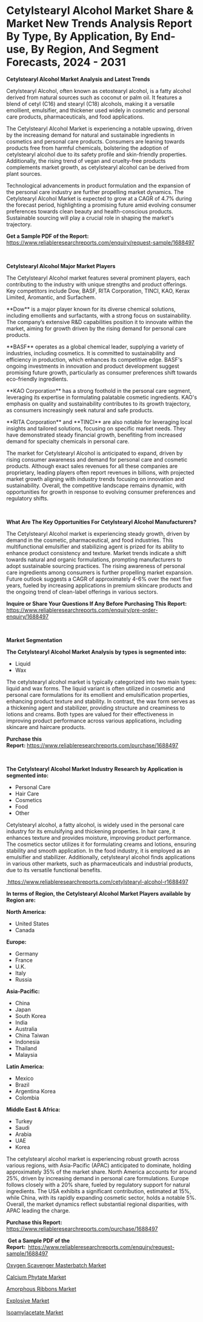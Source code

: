 <p><h1>Cetylstearyl Alcohol Market Share & Market New Trends Analysis Report By Type, By Application, By End-use, By Region, And Segment Forecasts, 2024 - 2031</h1></p><p><strong>Cetylstearyl Alcohol Market Analysis and Latest Trends</strong></p>
<p><p>Cetylstearyl Alcohol, often known as cetostearyl alcohol, is a fatty alcohol derived from natural sources such as coconut or palm oil. It features a blend of cetyl (C16) and stearyl (C18) alcohols, making it a versatile emollient, emulsifier, and thickener used widely in cosmetic and personal care products, pharmaceuticals, and food applications. </p><p>The Cetylstearyl Alcohol Market is experiencing a notable upswing, driven by the increasing demand for natural and sustainable ingredients in cosmetics and personal care products. Consumers are leaning towards products free from harmful chemicals, bolstering the adoption of cetylstearyl alcohol due to its safety profile and skin-friendly properties. Additionally, the rising trend of vegan and cruelty-free products complements market growth, as cetylstearyl alcohol can be derived from plant sources.</p><p>Technological advancements in product formulation and the expansion of the personal care industry are further propelling market dynamics. The Cetylstearyl Alcohol Market is expected to grow at a CAGR of 4.7% during the forecast period, highlighting a promising future amid evolving consumer preferences towards clean beauty and health-conscious products. Sustainable sourcing will play a crucial role in shaping the market's trajectory.</p></p>
<p><strong>Get a Sample PDF of the Report:&nbsp;</strong> <a href="https://www.reliableresearchreports.com/enquiry/request-sample/1688497?utm_campaign=1616&utm_medium=2&utm_source=Github&utm_content=ia&utm_term=17102024&utm_id=cetylstearyl-alcohol">https://www.reliableresearchreports.com/enquiry/request-sample/1688497</a></p>
<p>&nbsp;</p>
<p><strong>Cetylstearyl Alcohol Major Market Players</strong></p>
<p><p>The Cetylstearyl Alcohol market features several prominent players, each contributing to the industry with unique strengths and product offerings. Key competitors include Dow, BASF, RITA Corporation, TINCI, KAO, Kerax Limited, Aromantic, and Surfachem.</p><p>**Dow** is a major player known for its diverse chemical solutions, including emollients and surfactants, with a strong focus on sustainability. The company’s extensive R&D capabilities position it to innovate within the market, aiming for growth driven by the rising demand for personal care products.</p><p>**BASF** operates as a global chemical leader, supplying a variety of industries, including cosmetics. It is committed to sustainability and efficiency in production, which enhances its competitive edge. BASF's ongoing investments in innovation and product development suggest promising future growth, particularly as consumer preferences shift towards eco-friendly ingredients.</p><p>**KAO Corporation** has a strong foothold in the personal care segment, leveraging its expertise in formulating palatable cosmetic ingredients. KAO's emphasis on quality and sustainability contributes to its growth trajectory, as consumers increasingly seek natural and safe products.</p><p>**RITA Corporation** and **TINCI** are also notable for leveraging local insights and tailored solutions, focusing on specific market needs. They have demonstrated steady financial growth, benefiting from increased demand for specialty chemicals in personal care.</p><p>The market for Cetylstearyl Alcohol is anticipated to expand, driven by rising consumer awareness and demand for personal care and cosmetic products. Although exact sales revenues for all these companies are proprietary, leading players often report revenues in billions, with projected market growth aligning with industry trends focusing on innovation and sustainability. Overall, the competitive landscape remains dynamic, with opportunities for growth in response to evolving consumer preferences and regulatory shifts.</p></p>
<p>&nbsp;</p>
<p><strong>What Are The Key Opportunities For Cetylstearyl Alcohol Manufacturers?</strong></p>
<p><p>The Cetylstearyl Alcohol market is experiencing steady growth, driven by demand in the cosmetic, pharmaceutical, and food industries. This multifunctional emulsifier and stabilizing agent is prized for its ability to enhance product consistency and texture. Market trends indicate a shift towards natural and organic formulations, prompting manufacturers to adopt sustainable sourcing practices. The rising awareness of personal care ingredients among consumers is further propelling market expansion. Future outlook suggests a CAGR of approximately 4-6% over the next five years, fueled by increasing applications in premium skincare products and the ongoing trend of clean-label offerings in various sectors.</p></p>
<p><strong>Inquire or Share Your Questions If Any Before Purchasing This Report:</strong> <a href="https://www.reliableresearchreports.com/enquiry/pre-order-enquiry/1688497?utm_campaign=1616&utm_medium=2&utm_source=Github&utm_content=ia&utm_term=17102024&utm_id=cetylstearyl-alcohol">https://www.reliableresearchreports.com/enquiry/pre-order-enquiry/1688497</a></p>
<p>&nbsp;</p>
<p><strong>Market Segmentation</strong></p>
<p><strong>The Cetylstearyl Alcohol Market Analysis by types is segmented into:</strong></p>
<p><ul><li>Liquid</li><li>Wax</li></ul></p>
<p><p>The cetylstearyl alcohol market is typically categorized into two main types: liquid and wax forms. The liquid variant is often utilized in cosmetic and personal care formulations for its emollient and emulsification properties, enhancing product texture and stability. In contrast, the wax form serves as a thickening agent and stabilizer, providing structure and creaminess to lotions and creams. Both types are valued for their effectiveness in improving product performance across various applications, including skincare and haircare products.</p></p>
<p><strong>Purchase this Report:&nbsp;</strong><a href="https://www.reliableresearchreports.com/purchase/1688497?utm_campaign=1616&utm_medium=2&utm_source=Github&utm_content=ia&utm_term=17102024&utm_id=cetylstearyl-alcohol">https://www.reliableresearchreports.com/purchase/1688497</a></p>
<p>&nbsp;</p>
<p><strong>The Cetylstearyl Alcohol Market Industry Research by Application is segmented into:</strong></p>
<p><ul><li>Personal Care</li><li>Hair Care</li><li>Cosmetics</li><li>Food</li><li>Other</li></ul></p>
<p><p>Cetylstearyl alcohol, a fatty alcohol, is widely used in the personal care industry for its emulsifying and thickening properties. In hair care, it enhances texture and provides moisture, improving product performance. The cosmetics sector utilizes it for formulating creams and lotions, ensuring stability and smooth application. In the food industry, it is employed as an emulsifier and stabilizer. Additionally, cetylstearyl alcohol finds applications in various other markets, such as pharmaceuticals and industrial products, due to its versatile functional benefits.</p></p>
<p><a href="https://www.reliableresearchreports.com/cetylstearyl-alcohol-r1688497?utm_campaign=1616&utm_medium=2&utm_source=Github&utm_content=ia&utm_term=17102024&utm_id=cetylstearyl-alcohol">&nbsp;https://www.reliableresearchreports.com/cetylstearyl-alcohol-r1688497</a></p>
<p><strong>In terms of Region, the Cetylstearyl Alcohol Market Players available by Region are:</strong></p>
<p>
    <p> <strong> North America: </strong>
        <ul>
            <li>United States</li>
            <li>Canada</li>
        </ul>
        </p> 
    <p> <strong> Europe: </strong>
        <ul>
            <li>Germany</li>
            <li>France</li>
            <li>U.K.</li>
            <li>Italy</li>
            <li>Russia</li>
        </ul>
        </p> 
    <p> <strong> Asia-Pacific: </strong>
        <ul>
            <li>China</li>
            <li>Japan</li>
            <li>South Korea</li>
            <li>India</li>
            <li>Australia</li>
            <li>China Taiwan</li>
            <li>Indonesia</li>
            <li>Thailand</li>
            <li>Malaysia</li>
        </ul>
        </p> 
    <p> <strong> Latin America: </strong>
        <ul>
            <li>Mexico</li>
            <li>Brazil</li>
            <li>Argentina Korea</li>
            <li>Colombia</li>
        </ul>
        </p> 
    <p> <strong> Middle East & Africa: </strong>
        <ul>
            <li>Turkey</li>
            <li>Saudi</li>
            <li>Arabia</li>
            <li>UAE</li>
            <li>Korea</li>
        </ul>
    </p>
    </p>
<p><p>The cetylstearyl alcohol market is experiencing robust growth across various regions, with Asia-Pacific (APAC) anticipated to dominate, holding approximately 35% of the market share. North America accounts for around 25%, driven by increasing demand in personal care formulations. Europe follows closely with a 20% share, fueled by regulatory support for natural ingredients. The USA exhibits a significant contribution, estimated at 15%, while China, with its rapidly expanding cosmetic sector, holds a notable 5%. Overall, the market dynamics reflect substantial regional disparities, with APAC leading the charge.</p></p>
<p><strong>Purchase this Report: </strong><a href="https://www.reliableresearchreports.com/purchase/1688497?utm_campaign=1616&utm_medium=2&utm_source=Github&utm_content=ia&utm_term=17102024&utm_id=cetylstearyl-alcohol">https://www.reliableresearchreports.com/purchase/1688497</a></p>
<p>&nbsp;<strong>Get a Sample PDF of the Report:&nbsp;&nbsp;</strong><a href="https://www.reliableresearchreports.com/enquiry/request-sample/1688497?utm_campaign=1616&utm_medium=2&utm_source=Github&utm_content=ia&utm_term=17102024&utm_id=cetylstearyl-alcohol">https://www.reliableresearchreports.com/enquiry/request-sample/1688497</a></p>
<p><strong></strong></p>
<p><p><a href="https://www.linkedin.com/pulse/oxygen-scavenger-masterbatch-market-evolution-regional-adaptations-jof6f?utm_campaign=1616&utm_medium=2&utm_source=Github&utm_content=ia&utm_term=17102024&utm_id=cetylstearyl-alcohol">Oxygen Scavenger Masterbatch Market</a></p><p><a href="https://www.linkedin.com/pulse/trends-global-calcium-phytate-market-forecast-analysis-lfugf?utm_campaign=1616&utm_medium=2&utm_source=Github&utm_content=ia&utm_term=17102024&utm_id=cetylstearyl-alcohol">Calcium Phytate Market</a></p><p><a href="https://www.linkedin.com/pulse/strategic-insights-global-amorphous-ribbons-market-trends-80ccf?utm_campaign=1616&utm_medium=2&utm_source=Github&utm_content=ia&utm_term=17102024&utm_id=cetylstearyl-alcohol">Amorphous Ribbons Market</a></p><p><a href="https://www.linkedin.com/pulse/unveiling-market-trends-global-explosive-growth-regional-insights-w0kre?utm_campaign=1616&utm_medium=2&utm_source=Github&utm_content=ia&utm_term=17102024&utm_id=cetylstearyl-alcohol">Explosive Market</a></p><p><a href="https://www.linkedin.com/pulse/isoamylacetate-market-revolution-2024-2031-trends-shaping-next-awhae?utm_campaign=1616&utm_medium=2&utm_source=Github&utm_content=ia&utm_term=17102024&utm_id=cetylstearyl-alcohol">Isoamylacetate Market</a></p></p>